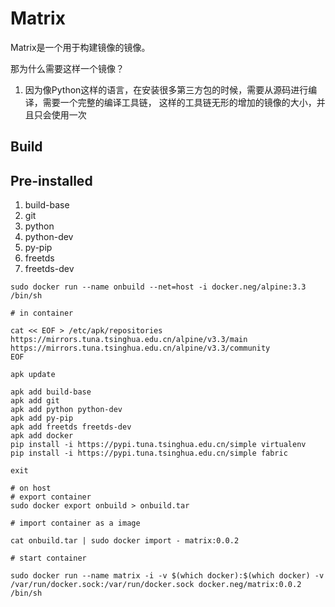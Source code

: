 Matrix
=========================
Matrix是一个用于构建镜像的镜像。

那为什么需要这样一个镜像？
1. 因为像Python这样的语言，在安装很多第三方包的时候，需要从源码进行编译，需要一个完整的编译工具链， 这样的工具链无形的增加的镜像的大小，并且只会使用一次 

Build
---------------------

Pre-installed
---------------------
1. build-base
2. git
3. python
4. python-dev
5. py-pip
6. freetds
7. freetds-dev

```shell
sudo docker run --name onbuild --net=host -i docker.neg/alpine:3.3 /bin/sh

# in container

cat << EOF > /etc/apk/repositories
https://mirrors.tuna.tsinghua.edu.cn/alpine/v3.3/main
https://mirrors.tuna.tsinghua.edu.cn/alpine/v3.3/community
EOF

apk update

apk add build-base
apk add git
apk add python python-dev
apk add py-pip
apk add freetds freetds-dev
apk add docker
pip install -i https://pypi.tuna.tsinghua.edu.cn/simple virtualenv
pip install -i https://pypi.tuna.tsinghua.edu.cn/simple fabric

exit

# on host
# export container
sudo docker export onbuild > onbuild.tar

# import container as a image

cat onbuild.tar | sudo docker import - matrix:0.0.2

# start container

sudo docker run --name matrix -i -v $(which docker):$(which docker) -v /var/run/docker.sock:/var/run/docker.sock docker.neg/matrix:0.0.2 /bin/sh

```